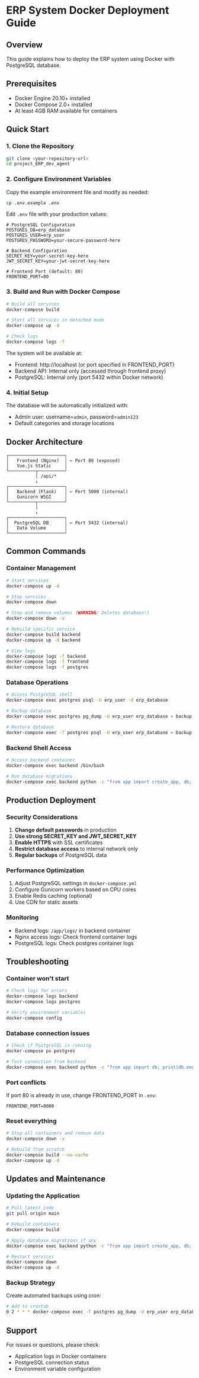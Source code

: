 # ERP System Docker Deployment Guide

## Overview
This guide explains how to deploy the ERP system using Docker with PostgreSQL database.

## Prerequisites
- Docker Engine 20.10+ installed
- Docker Compose 2.0+ installed
- At least 4GB RAM available for containers

## Quick Start

### 1. Clone the Repository
```bash
git clone <your-repository-url>
cd project_ERP_dev_agent
```

### 2. Configure Environment Variables
Copy the example environment file and modify as needed:
```bash
cp .env.example .env
```

Edit `.env` file with your production values:
```env
# PostgreSQL Configuration
POSTGRES_DB=erp_database
POSTGRES_USER=erp_user
POSTGRES_PASSWORD=your-secure-password-here

# Backend Configuration
SECRET_KEY=your-secret-key-here
JWT_SECRET_KEY=your-jwt-secret-key-here

# Frontend Port (default: 80)
FRONTEND_PORT=80
```

### 3. Build and Run with Docker Compose
```bash
# Build all services
docker-compose build

# Start all services in detached mode
docker-compose up -d

# Check logs
docker-compose logs -f
```

The system will be available at:
- Frontend: http://localhost (or port specified in FRONTEND_PORT)
- Backend API: Internal only (accessed through frontend proxy)
- PostgreSQL: Internal only (port 5432 within Docker network)

### 4. Initial Setup
The database will be automatically initialized with:
- Admin user: username=`admin`, password=`admin123`
- Default categories and storage locations

## Docker Architecture

```
┌─────────────────────┐
│   Frontend (Nginx)  │ ← Port 80 (exposed)
│   Vue.js Static     │
└──────────┬──────────┘
           │ /api/*
           ↓
┌─────────────────────┐
│   Backend (Flask)   │ ← Port 5000 (internal)
│   Gunicorn WSGI     │
└──────────┬──────────┘
           │
           ↓
┌─────────────────────┐
│  PostgreSQL DB      │ ← Port 5432 (internal)
│   Data Volume       │
└─────────────────────┘
```

## Common Commands

### Container Management
```bash
# Start services
docker-compose up -d

# Stop services
docker-compose down

# Stop and remove volumes (WARNING: Deletes database!)
docker-compose down -v

# Rebuild specific service
docker-compose build backend
docker-compose up -d backend

# View logs
docker-compose logs -f backend
docker-compose logs -f frontend
docker-compose logs -f postgres
```

### Database Operations
```bash
# Access PostgreSQL shell
docker-compose exec postgres psql -U erp_user -d erp_database

# Backup database
docker-compose exec postgres pg_dump -U erp_user erp_database > backup.sql

# Restore database
docker-compose exec -T postgres psql -U erp_user erp_database < backup.sql
```

### Backend Shell Access
```bash
# Access backend container
docker-compose exec backend /bin/bash

# Run database migrations
docker-compose exec backend python -c "from app import create_app, db; app = create_app(); app.app_context().push(); db.create_all()"
```

## Production Deployment

### Security Considerations
1. **Change default passwords** in production
2. **Use strong SECRET_KEY and JWT_SECRET_KEY**
3. **Enable HTTPS** with SSL certificates
4. **Restrict database access** to internal network only
5. **Regular backups** of PostgreSQL data

### Performance Optimization
1. Adjust PostgreSQL settings in `docker-compose.yml`
2. Configure Gunicorn workers based on CPU cores
3. Enable Redis caching (optional)
4. Use CDN for static assets

### Monitoring
- Backend logs: `/app/logs/` in backend container
- Nginx access logs: Check frontend container logs
- PostgreSQL logs: Check postgres container logs

## Troubleshooting

### Container won't start
```bash
# Check logs for errors
docker-compose logs backend
docker-compose logs postgres

# Verify environment variables
docker-compose config
```

### Database connection issues
```bash
# Check if PostgreSQL is running
docker-compose ps postgres

# Test connection from backend
docker-compose exec backend python -c "from app import db; print(db.engine.url)"
```

### Port conflicts
If port 80 is already in use, change FRONTEND_PORT in `.env`:
```env
FRONTEND_PORT=8080
```

### Reset everything
```bash
# Stop all containers and remove data
docker-compose down -v

# Rebuild from scratch
docker-compose build --no-cache
docker-compose up -d
```

## Updates and Maintenance

### Updating the Application
```bash
# Pull latest code
git pull origin main

# Rebuild containers
docker-compose build

# Apply database migrations if any
docker-compose exec backend python -c "from app import create_app, db; app = create_app(); app.app_context().push(); db.create_all()"

# Restart services
docker-compose down
docker-compose up -d
```

### Backup Strategy
Create automated backups using cron:
```bash
# Add to crontab
0 2 * * * docker-compose exec -T postgres pg_dump -U erp_user erp_database > /backups/erp_$(date +\%Y\%m\%d).sql
```

## Support
For issues or questions, please check:
- Application logs in Docker containers
- PostgreSQL connection status
- Environment variable configuration
